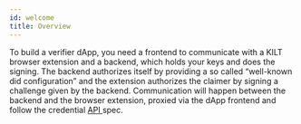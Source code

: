 ```yaml
---
id: welcome
title: Overview
---
```


To build a verifier dApp, you need a frontend to communicate with a KILT browser extension and a backend, which holds your keys and does the signing.
The backend authorizes itself by providing a so called “well-known did configuration” and the extension authorizes the claimer by signing a challenge given by the backend.
Communication will happen between the backend and the browser extension, proxied via the dApp frontend and follow the credential <a href="https://github.com/KILTprotocol/credential-api" target="_blank">API </a> spec.